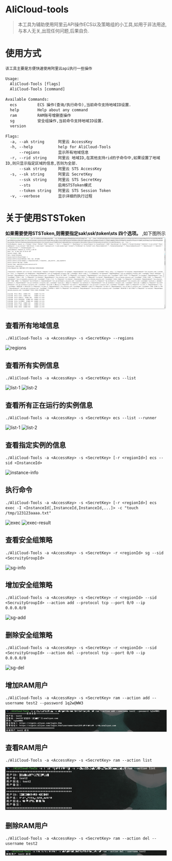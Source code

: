 # AliCloud-tools

> 本工具为辅助使用阿里云API操作ECS以及策略组的小工具,如用于非法用途,与本人无关,出现任何问题,后果自负.

# 使用方式

```
该工具主要是方便快速使用阿里云api执行一些操作

Usage:
  AliCloud-Tools [flags]
  AliCloud-Tools [command]

Available Commands:
  ecs         ECS 操作(查询/执行命令),当前命令支持地域ID设置.
  help        Help about any command
  ram         RAM账号增删查操作
  sg          安全组操作,当前命令支持地域ID设置.
  version     

Flags:
  -a, --ak string      阿里云 AccessKey
  -h, --help           help for AliCloud-Tools
      --regions        显示所有地域信息
  -r, --rid string     阿里云 地域ID,在其他支持rid的子命令中,如果设置了地域ID,则只显示指定区域的信息,否则为全部.
      --sak string     阿里云 STS AccessKey
  -s, --sk string      阿里云 SecretKey
      --ssk string     阿里云 STS SecretKey
      --sts            启用STSToken模式
      --token string   阿里云 STS Session Token
  -v, --verbose        显示详细的执行过程
```

# 关于使用STSToken

**如果需要使用STSToken,则需要指定sak\ssk\token\sts 四个选项。** ,如下图所示
![regions](./img/stsToken.png)


## 查看所有地域信息
```
./AliCloud-Tools -a <AccessKey> -s <SecretKey> --regions
```
![regions](./img/regions.jpg)
## 查看所有实例信息
```
./AliCloud-Tools -a <AccessKey> -s <SecretKey> ecs --list

```
![list-1](./img/list-1.png)
![list-2](./img/list-2.png)


## 查看所有正在运行的实例信息
```
./AliCloud-Tools -a <AccessKey> -s <SecretKey> ecs --list --runner

```
![list-1](./img/list-1.png)
![list-2](./img/list-2.png)
## 查看指定实例的信息
```
./AliCloud-Tools -a <AccessKey> -s <SecretKey> [-r <regionId>] ecs --sid <InstanceId>
```
![instance-info](./img/instance-info.png)

## 执行命令
```
./AliCloud-Tools -a <AccessKey> -s <SecretKey> [-r <regionId>] ecs exec -I <InstanceId[,InstanceId,InstanceId,...]> -c "touch /tmp/123123aaaa.txt"
```
![exec](./img/exec.jpg)
![exec-result](./img/exec-result.png)

## 查看安全组策略
```
./AliCloud-Tools -a <AccessKey> -s <SecretKey> -r <regionId> sg --sid <SecruityGroupId>
```
![sg-info](./img/sg-info.png)

## 增加安全组策略
```
./AliCloud-Tools -a <AccessKey> -s <SecretKey> -r <regionId> --sid <SecruityGroupId> --action add --protocol tcp --port 0/0 --ip 0.0.0.0/0
```
![sg-add](./img/sg-add.png)

## 删除安全组策略
```
./AliCloud-Tools -a <AccessKey> -s <SecretKey> -r <regionId> --sid <SecruityGroupId> --action del --protocol tcp --port 0/0 --ip 0.0.0.0/0
```
![sg-del](./img/sg-del.png)


## 增加RAM用户
```
./AliCloud-Tools -a <AccessKey> -s <SecretKey> ram --action add --username test2 --password 1q2w@WW3
```
![ram-del](./img/ram-add.jpg)

## 查看RAM用户
```
./AliCloud-Tools -a <AccessKey> -s <SecretKey> ram --action list
```
![ram-del](./img/ram-list.jpg)

## 删除RAM用户
```
./AliCloud-Tools -a <AccessKey> -s <SecretKey> ram --action del --username test2
```
![ram-del](./img/ram-del.jpg)